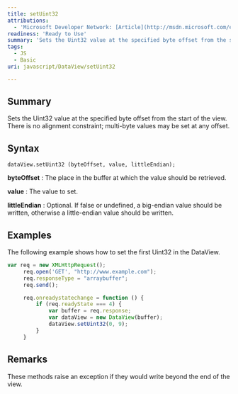 ```yaml
---
title: setUint32
attributions:
  - 'Microsoft Developer Network: [Article](http://msdn.microsoft.com/en-us/library/ie/br212475(v=vs.94).aspx)'
readiness: 'Ready to Use'
summary: 'Sets the Uint32 value at the specified byte offset from the start of the view. There is no alignment constraint; multi-byte values may be set at any offset.'
tags:
  - JS
  - Basic
uri: javascript/DataView/setUint32

---
```

## Summary

Sets the Uint32 value at the specified byte offset from the start of the view. There is no alignment constraint; multi-byte values may be set at any offset.

## Syntax

    dataView.setUint32 (byteOffset, value, littleEndian);

**byteOffset**
:   The place in the buffer at which the value should be retrieved.

**value**
:   The value to set.

**littleEndian**
:   Optional. If false or undefined, a big-endian value should be written, otherwise a little-endian value should be written.

## Examples

The following example shows how to set the first Uint32 in the DataView.

``` js
var req = new XMLHttpRequest();
     req.open('GET', "http://www.example.com");
     req.responseType = "arraybuffer";
     req.send();

     req.onreadystatechange = function () {
         if (req.readyState === 4) {
             var buffer = req.response;
             var dataView = new DataView(buffer);
             dataView.setUint32(0, 9);
         }
     }
```

## Remarks

These methods raise an exception if they would write beyond the end of the view.


